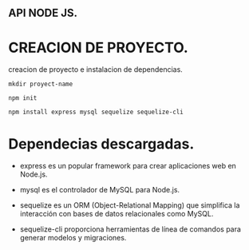 ## API NODE JS.


# CREACION DE PROYECTO.
creacion de proyecto e instalacion de dependencias.

```
mkdir proyect-name

npm init

npm install express mysql sequelize sequelize-cli

```

# Dependecias descargadas.

- express es un popular framework para crear aplicaciones web en Node.js.

- mysql es el controlador de MySQL para Node.js.

- sequelize es un ORM (Object-Relational Mapping) que simplifica la interacción con bases de datos relacionales como MySQL.

- sequelize-cli proporciona herramientas de línea de comandos para generar modelos y migraciones.